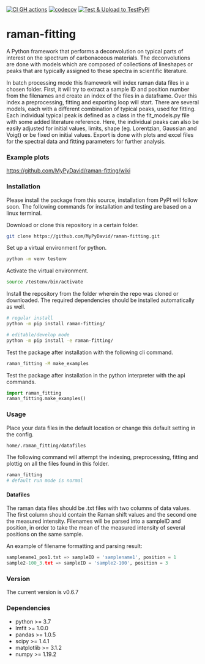 [![CI GH actions](https://github.com/MyPyDavid/raman-fitting/actions/workflows/build-test-codecov.yml/badge.svg)](https://github.com/MyPyDavid/raman-fitting/actions/workflows/build-test-codecov.yml)
[![codecov](https://codecov.io/gh/MyPyDavid/raman-fitting/branch/main/graph/badge.svg?token=II9JZAODJY)](https://codecov.io/gh/MyPyDavid/raman-fitting)
[![Test & Upload to TestPyPI](https://github.com/MyPyDavid/raman-fitting/actions/workflows/upload-to-testpypi.yml/badge.svg)](https://github.com/MyPyDavid/raman-fitting/actions/workflows/upload-to-testpypi.yml)


# raman-fitting
 A Python framework that performs a deconvolution on typical parts of interest on the spectrum of carbonaceous materials.
 The deconvolutions are done with models which are composed of collections of lineshapes or peaks that are typically assigned to these spectra in scientific literature.




In batch processing mode this framework will index raman data files in a chosen folder.
First, it will try to extract a sample ID and position number from the filenames and create an index of the files in a dataframe. Over this index a preprocessing, fitting and exporting loop will start.
There are several models, each with a different combination of typical peaks, used for fitting. Each individual typical peak is defined as a class in the fit_models.py file with some added literature reference. Here, the individual peaks can also be easily adjusted for initial values, limits, shape (eg. Lorentzian, Gaussian and Voigt) or be fixed on initial values.
Export is done with plots and excel files for the spectral data and fitting parameters for further analysis.


### Example plots

https://github.com/MyPyDavid/raman-fitting/wiki


### Installation

Please install the package from this source, installation from PyPI will follow soon.
The following commands for installation and testing are based on a linux terminal.

Download or clone this repository in a certain folder.
``` bash
git clone https://github.com/MyPyDavid/raman-fitting.git
```
Set up a virtual environment for python.
``` bash
python -m venv testenv
```
Activate the virtual environment.
``` bash
source /testenv/bin/activate
```
Install the repository from the folder wherein the repo was cloned or downloaded.
The required dependencies should be installed automatically as well.
``` bash
# regular install
python -m pip install raman-fitting/

# editable/develop mode
python -m pip install -e raman-fitting/
```
Test the package after installation with the following cli command.
``` bash
raman_fitting -M make_examples
```
Test the package after installation in the python interpreter with the api commands.
``` python
import raman_fitting
raman_fitting.make_examples()
```
### Usage

Place your data files in the default location or change this default setting in the config.
``` bash
home/.raman_fitting/datafiles
```
The following command will attempt the indexing, preprocessing, fitting and plottig on all the files found in this folder.
``` bash
raman_fitting
# default run mode is normal
```
#### Datafiles

The raman data files should be .txt files with two columns of data values.
The first column should contain the Raman shift values and the second one the measured intensity.
Filenames will be parsed into a sampleID and position, in order to take the mean of the measured intensity of several positions on the same sample.

An example of filename formatting and parsing result:
``` python
samplename1_pos1.txt => sampleID = 'samplename1', position = 1
sample2-100_3.txt => sampleID = 'sample2-100', position = 3
```
### Version

The current version is v0.6.7

### Dependencies

- python >= 3.7
- lmfit >= 1.0.0
- pandas >= 1.0.5
- scipy >= 1.4.1
- matplotlib >= 3.1.2
- numpy >= 1.19.2
